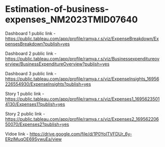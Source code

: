 # Estimation-of-business-expenses_NM2023TMID07640


Dashboard 1  public link - https://public.tableau.com/app/profile/ramya.r.s/viz/ExpenseBreakdown/ExpensesBreakdown?publish=yes

Dashboard 2 public link - https://public.tableau.com/app/profile/ramya.r.s/viz/Businessexpenditureoverview/BusinessExpenditureOverview?publish=yes

Dashboard 3 public link - https://public.tableau.com/app/profile/ramya.r.s/viz/ExpenseInsights_16956226554930/ExpenseInsights?publish=yes

Story 1 public link - https://public.tableau.com/app/profile/ramya.r.s/viz/Expenses1_16956235014130/Expenses1?publish=yes

Story 2 public link - https://public.tableau.com/app/profile/ramya.r.s/viz/Expenses2_16956220650070/Expenses2?publish=yes

Vidoe link - https://drive.google.com/file/d/1P0YoITVFDUr_6y-ERzlMuqOE69SywuEa/view
